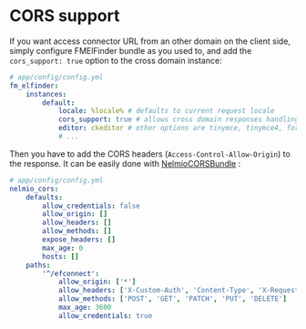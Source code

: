 # CORS support

If you want access connector URL from an other domain on the client side,
simply configure FMElFinder bundle as you used to, and add the `cors_support: true` option to the cross domain instance:
```yaml
# app/config/config.yml
fm_elfinder:
    instances:
        default:
            locale: %locale% # defaults to current request locale
            cors_support: true # allows cross domain responses handling (default false)
            editor: ckeditor # other options are tinymce, tinymce4, form, custom and simple,
            # ...
```

Then you have to add the CORS headers (`Access-Control-Allow-Origin`) to the response.
It can be easily done with [NelmioCORSBundle](https://github.com/nelmio/NelmioCorsBundle "NelmioCORSBundle") :

```yaml
# app/config/config.yml
nelmio_cors:
    defaults:
        allow_credentials: false
        allow_origin: []
        allow_headers: []
        allow_methods: []
        expose_headers: []
        max_age: 0
        hosts: []
    paths:
        '^/efconnect':
            allow_origin: ['*']
            allow_headers: ['X-Custom-Auth', 'Content-Type', 'X-Requested-With']
            allow_methods: ['POST', 'GET', 'PATCH', 'PUT', 'DELETE']
            max_age: 3600
            allow_credentials: true
```

